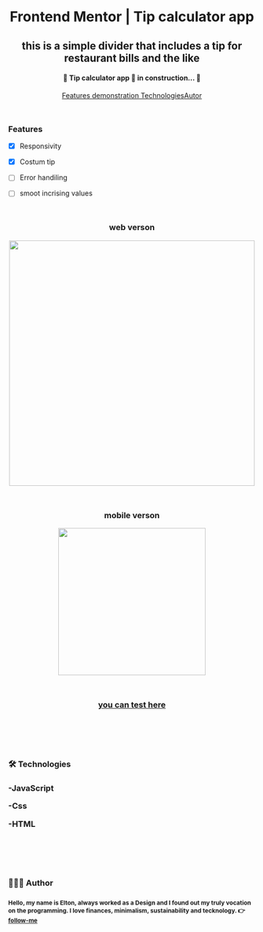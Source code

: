 
<h1 align="center">Frontend Mentor | Tip calculator app</h1>

<h2 align="center">this is a simple divider that includes a tip for restaurant bills and the like</h2>

  

<h4 id='status'  align="center">🚧 Tip calculator app 🚀 in construction... 🚧</h4>

  

<p style="margin-bottom:50px;" align="center"><a href="#features"> Features </a><a href="#demonstration">demonstration</a><a href="#technologies"> Technologies</a><a href="#author">Autor</a></p>

<div align="left">
<h3 id='features'>Features</h3>

- [x] Responsivity

- [x] Costum tip

- [ ] Error handiling

- [ ] smoot incrising values
</div>


<div align="center" style="margin:50px auto;">
  <h3> web verson </h3>
  <div>
  <img width="500" src='https://user-images.githubusercontent.com/79487393/132255533-8e93f27b-03da-4c1c-a811-124090d441f1.png' />
</div style="margin:50px auto;">
  
  <div style="margin:50px auto;">
  <h3> mobile verson </h3>
  <img width="300" src='https://user-images.githubusercontent.com/79487393/132255985-b745036d-0550-4fc2-a402-e38568e8fe92.png'/>
  </div>

<h3 align="center"><a id="demonstration" href="https://tonalmeida.github.io/Tip-calculator-app/">you can test here</a><h3>

</div>


<div style="margin: 100px 0">
  <h3 id="technologies">🛠 Technologies<h3>

-JavaScript

-Css

-HTML
</div>

<div style="margin:80px auto;">
<h3  id="author">👨🏻‍💻 Author<h3>
<p style="font-size: 12px;" >Hello, my name is Elton, always worked as a Design and I found out my truly vocation on the programming. I love finances, minimalism, sustainability and tecknology. 👉 <a href="https://github.com/TonAlmeida">follow-me</a></p>
</div>
